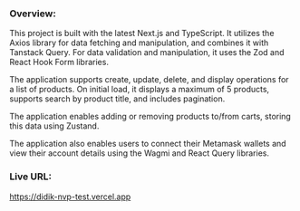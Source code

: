 ### **Overview:**

This project is built with the latest Next.js and TypeScript. It utilizes the Axios library for data fetching and manipulation, and combines it with Tanstack Query. For data validation and manipulation, it uses the Zod and React Hook Form libraries.

The application supports create, update, delete, and display operations for a list of products. On initial load, it displays a maximum of 5 products, supports search by product title, and includes pagination.

The application enables adding or removing products to/from carts, storing this data using Zustand.

The application also enables users to connect their Metamask wallets and view their account details using the Wagmi and React Query libraries.

### **Live URL:**

https://didik-nvp-test.vercel.app
